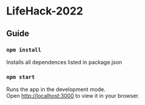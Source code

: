 # LifeHack-2022

## Guide

### `npm install`

Installs all dependences listed in package.json

### `npm start`

Runs the app in the development mode.\
Open [http://localhost:3000](http://localhost:3000) to view it in your browser.
